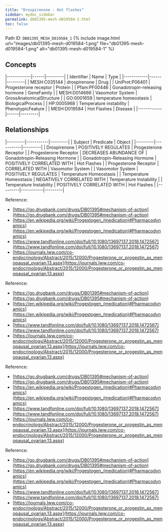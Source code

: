 ```yaml
---
title: "Drospirenone - Hot flashes"
sidebar: mydoc_sidebar
permalink: db01395-mesh-d019584-1.html
toc: false 
---
```



Path ID: `DB01395_MESH_D019584_1`
{% include image.html url="images/db01395-mesh-d019584-1.png" file="db01395-mesh-d019584-1.png" alt="db01395-mesh-d019584-1" %}

## Concepts

|------------|------|---------|
| Identifier | Name | Type    |
|------------|------|---------|
| MESH:C035144 | drospirenone | Drug |
| UniProt:P06401 | Progesterone receptor | Protein |
| Pfam:PF00446 | Gonadotropin-releasing hormone | GeneFamily |
| MESH:D014666 | Vasomotor System | GrossAnatomicalStructure |
| GO:0001659 | temperature homeostasis | BiologicalProcess |
| HP:0005968 | Temperature instability | PhenotypicFeature |
| MESH:D019584 | Hot Flashes | Disease |
|------------|------|---------|

## Relationships

|---------|-----------|---------|
| Subject | Predicate | Object  |
|---------|-----------|---------|
| Drospirenone | POSITIVELY REGULATES | Progesterone Receptor |
| Progesterone Receptor | DECREASES ABUNDANCE OF | Gonadotropin-Releasing Hormone |
| Gonadotropin-Releasing Hormone | POSITIVELY CORRELATED WITH | Hot Flashes |
| Progesterone Receptor | CORRELATED WITH | Vasomotor System |
| Vasomotor System | POSITIVELY REGULATES | Temperature Homeostasis |
| Temperature Homeostasis | NEGATIVELY CORRELATED WITH | Temperature Instability |
| Temperature Instability | POSITIVELY CORRELATED WITH | Hot Flashes |
|---------|-----------|---------|

Reference: 
  - [https://go.drugbank.com/drugs/DB01395#mechanism-of-action](https://go.drugbank.com/drugs/DB01395#mechanism-of-action)
  - [https://en.wikipedia.org/wiki/Progestogen_(medication)#Pharmacodynamics](https://en.wikipedia.org/wiki/Progestogen_(medication)#Pharmacodynamics)
  - [https://www.tandfonline.com/doi/full/10.1080/13697137.2018.1472567](https://www.tandfonline.com/doi/full/10.1080/13697137.2018.1472567)
  - [https://journals.lww.com/co-endocrinology/Abstract/2015/12000/Progesterone_or_progestin_as_menopausal_ovarian.13.aspx](https://journals.lww.com/co-endocrinology/Abstract/2015/12000/Progesterone_or_progestin_as_menopausal_ovarian.13.aspx)

Reference: 
  - [https://go.drugbank.com/drugs/DB01395#mechanism-of-action](https://go.drugbank.com/drugs/DB01395#mechanism-of-action)
  - [https://en.wikipedia.org/wiki/Progestogen_(medication)#Pharmacodynamics](https://en.wikipedia.org/wiki/Progestogen_(medication)#Pharmacodynamics)
  - [https://www.tandfonline.com/doi/full/10.1080/13697137.2018.1472567](https://www.tandfonline.com/doi/full/10.1080/13697137.2018.1472567)
  - [https://journals.lww.com/co-endocrinology/Abstract/2015/12000/Progesterone_or_progestin_as_menopausal_ovarian.13.aspx](https://journals.lww.com/co-endocrinology/Abstract/2015/12000/Progesterone_or_progestin_as_menopausal_ovarian.13.aspx)

Reference: 
  - [https://go.drugbank.com/drugs/DB01395#mechanism-of-action](https://go.drugbank.com/drugs/DB01395#mechanism-of-action)
  - [https://en.wikipedia.org/wiki/Progestogen_(medication)#Pharmacodynamics](https://en.wikipedia.org/wiki/Progestogen_(medication)#Pharmacodynamics)
  - [https://www.tandfonline.com/doi/full/10.1080/13697137.2018.1472567](https://www.tandfonline.com/doi/full/10.1080/13697137.2018.1472567)
  - [https://journals.lww.com/co-endocrinology/Abstract/2015/12000/Progesterone_or_progestin_as_menopausal_ovarian.13.aspx](https://journals.lww.com/co-endocrinology/Abstract/2015/12000/Progesterone_or_progestin_as_menopausal_ovarian.13.aspx)

Reference: 
  - [https://go.drugbank.com/drugs/DB01395#mechanism-of-action](https://go.drugbank.com/drugs/DB01395#mechanism-of-action)
  - [https://en.wikipedia.org/wiki/Progestogen_(medication)#Pharmacodynamics](https://en.wikipedia.org/wiki/Progestogen_(medication)#Pharmacodynamics)
  - [https://www.tandfonline.com/doi/full/10.1080/13697137.2018.1472567](https://www.tandfonline.com/doi/full/10.1080/13697137.2018.1472567)
  - [https://journals.lww.com/co-endocrinology/Abstract/2015/12000/Progesterone_or_progestin_as_menopausal_ovarian.13.aspx](https://journals.lww.com/co-endocrinology/Abstract/2015/12000/Progesterone_or_progestin_as_menopausal_ovarian.13.aspx)
